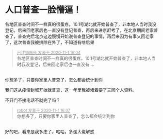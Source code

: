 # 人口普查一脸懵逼！


各地区普查时间不一样真的很蛋疼，10.1号湖北就开始普查了，非本地人当时我没登记，后来回老家后也一直没有登记普查，再后来进京赶考了，在北京期间老家普查了，普查完后北京这边慢慢开始说普查登记的事情，再后来因为有事又回老家了，这次普查我被排除在外了，不知道有啥后果<img src="static/image/smiley/default/mad.gif" smilieid="11" border="0" alt="" /><img src="static/image/smiley/default/mad.gif" smilieid="11" border="0" alt="" /><img src="static/image/smiley/default/mad.gif" smilieid="11" border="0" alt="" /><img src="static/image/smiley/default/mad.gif" smilieid="11" border="0" alt="" /><img src="static/image/smiley/default/mad.gif" smilieid="11" border="0" alt="" />

<div class="quote"><blockquote><font size="2"><a href="https://www.hostloc.com/forum.php?mod=redirect&amp;goto=findpost&amp;pid=9385189&amp;ptid=760788" target="_blank"><font color="#999999">已注销账号 发表于 2020-11-1 16:04</font></a></font><br />
各地区普查时间不一样真的很蛋疼，10.1号湖北就开始普查了，非本地人当时我没登记，后来回老家后也一直没有 ...</blockquote></div><br />
你想多了，只要你家里人普查了，怎么都会统计到你

我们这从疫情封城开始就普查，这一年里我被堵着要了三回个人资料。

<img src="static/image/smiley/default/lol.gif" smilieid="12" border="0" alt="" />不开门不接电话不就完了吗？

<div class="quote"><blockquote><font size="2"><a href="https://www.hostloc.com/forum.php?mod=redirect&amp;goto=findpost&amp;pid=9385197&amp;ptid=760788" target="_blank"><font color="#999999">robot 发表于 2020-11-1 16:07</font></a></font><br />
你想多了，只要你家里人普查了，怎么都会统计到你</blockquote></div><br />
好的吧，看来是我多虑了，哈哈，多谢大佬解惑<img src="static/image/smiley/yct/018.gif" smilieid="36" border="0" alt="" />
